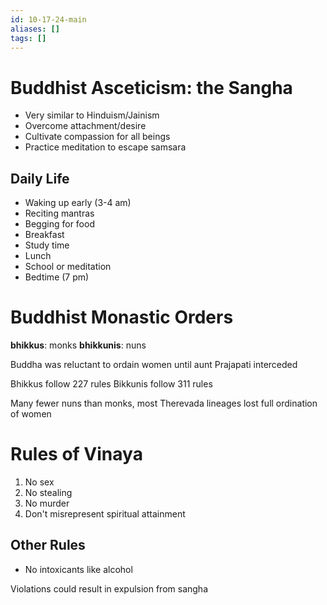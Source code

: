 ```yaml
---
id: 10-17-24-main
aliases: []
tags: []
---
```


# Buddhist Asceticism: the Sangha
- Very similar to Hinduism/Jainism
- Overcome attachment/desire
- Cultivate compassion for all beings
- Practice meditation to escape samsara

## Daily Life
- Waking up early (3-4 am)
- Reciting mantras
- Begging for food
- Breakfast
- Study time
- Lunch
- School or meditation
- Bedtime (7 pm)

# Buddhist Monastic Orders
**bhikkus**: monks
**bhikkunis**: nuns

Buddha was reluctant to ordain women until aunt Prajapati interceded

Bhikkus follow 227 rules
Bikkunis follow 311 rules

Many fewer nuns than monks, most Therevada lineages lost full ordination of women

# Rules of Vinaya
1) No sex
2) No stealing
3) No murder
4) Don't misrepresent spiritual attainment

## Other Rules
- No intoxicants like alcohol

Violations could result in expulsion from sangha


